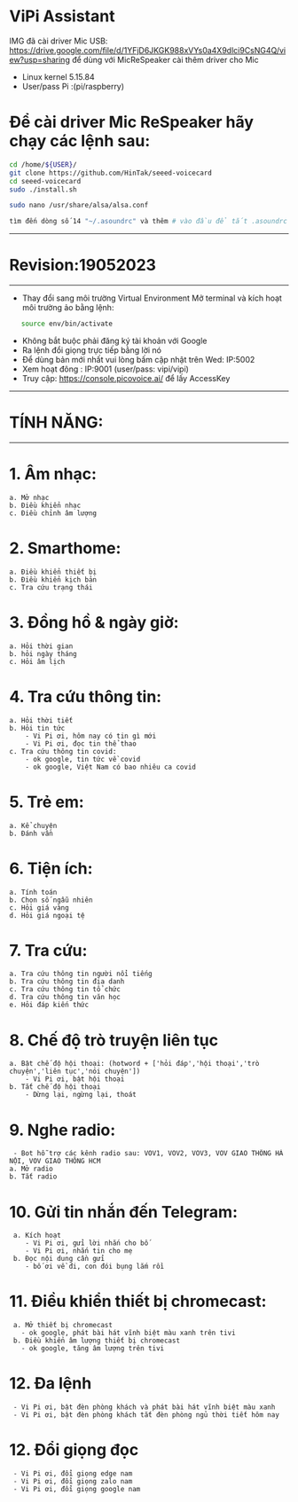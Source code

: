 # ViPi Assistant

IMG đã cài driver Mic USB: https://drive.google.com/file/d/1YFjD6JKGK988xVYs0a4X9dlci9CsNG4Q/view?usp=sharing  để dùng với MicReSpeaker cài thêm driver cho Mic

 - Linux kernel 5.15.84 
 - User/pass Pi :(pi/raspberry)

# Để cài driver Mic ReSpeaker hãy chạy các lệnh sau:
```sh
cd /home/${USER}/
git clone https://github.com/HinTak/seeed-voicecard
cd seeed-voicecard
sudo ./install.sh

sudo nano /usr/share/alsa/alsa.conf

tìm đến dòng số 14 "~/.asoundrc" và thêm # vào đầu để tắt .asoundrc

```

--------------------------
# Revision:19052023
--------------------------
 * Thay đổi sang môi trường Virtual Environment 
 Mở terminal và kích hoạt môi trường ảo bằng lệnh:
```sh
   source env/bin/activate
```
 * Không bắt buộc phải đăng ký tài khoản với Google
 * Ra lệnh đổi giọng trực tiếp bằng lời nó
 * Để dùng bản mới nhất vui lòng bấm cập nhật trên Wed: IP:5002
 * Xem hoạt đông : IP:9001 (user/pass: vipi/vipi)
 * Truy cập: https://console.picovoice.ai/ để lấy AccessKey

--------------------
# TÍNH NĂNG:
--------------------

# 1. Âm nhạc:
    a. Mở nhạc
    b. Điều khiển nhạc
    c. Điều chỉnh âm lượng
# 2. Smarthome:
    a. Điều khiển thiết bị
    b. Điều khiển kịch bản
    c. Tra cứu trạng thái
# 3. Đồng hồ & ngày giờ:
    a. Hỏi thời gian
    b. hỏi ngày tháng
    c. Hỏi âm lịch
# 4. Tra cứu thông tin:
    a. Hỏi thời tiết
    b. Hỏi tin tức
        - Vi Pi ơi, hôm nay có tin gì mới
        - Vi Pi ơi, đọc tin thể thao
    c. Tra cứu thông tin covid:
        - ok google, tin tức về covid
        - ok google, Việt Nam có bao nhiêu ca covid
# 5. Trẻ em:
    a. Kể chuyện
    b. Đánh vần
# 6. Tiện ích:
    a. Tính toán
    b. Chọn số ngẫu nhiên
    c. Hỏi giá vàng
    d. Hỏi giá ngoại tệ
# 7. Tra cứu:
    a. Tra cứu thông tin người nổi tiếng
    b. Tra cứu thông tin địa danh
    c. Tra cứu thông tin tổ chức
    d. Tra cứu thông tin văn học
    e. Hỏi đáp kiến thức
# 8. Chế độ trò truyện liên tục
    a. Bật chế độ hội thoại: (hotword + ['hỏi đáp','hội thoại','trò chuyện','liên tục','nói chuyện'])
        - Vi Pi ơi, bật hội thoại
    b. Tắt chế độ hội thoại
        - Dừng lại, ngừng lại, thoát
# 9. Nghe radio:
     - Bot hỗ trợ các kênh radio sau: VOV1, VOV2, VOV3, VOV GIAO THÔNG HÀ NỘI, VOV GIAO THÔNG HCM
    a. Mở radio
    b. Tắt radio
# 10. Gửi tin nhắn đến Telegram:
     a. Kích hoạt
        - Vi Pi ơi, gửi lời nhắn cho bố
        - Vi Pi ơi, nhắn tin cho mẹ
     b. Đọc nội dung cần gửi
        - bố ơi về đi, con đói bụng lắm rồi
# 11. Điều khiển thiết bị chromecast:
     a. Mở thiết bị chromecast
       - ok google, phát bài hát vĩnh biệt màu xanh trên tivi
     b. Điều khiển âm lượng thiết bị chromecast
       - ok google, tăng âm lượng trên tivi
# 12. Đa lệnh
     - Vi Pi ơi, bật đèn phòng khách và phát bài hát vĩnh biệt màu xanh
     - Vi Pi ơi, bật đèn phòng khách tắt đèn phòng ngủ thời tiết hôm nay

# 12. Đổi giọng đọc
     - Vi Pi ơi, đổi giọng edge nam
     - Vi Pi ơi, đổi giọng zalo nam
     - Vi Pi ơi, đổi giọng google nam
